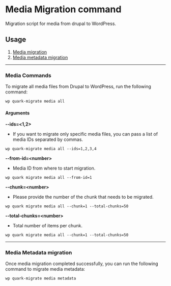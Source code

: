 # Media Migration command

Migration script for media from drupal to WordPress.


## Usage

1. [Media migration](#media-commands)
2. [Media metadata migration](#media-metadata-migration)

---

### Media Commands
To migrate all media files from Drupal to WordPress, run the following command:

```bash
wp quark-migrate media all
```

#### Arguments

**--ids=<1,2>**
- If you want to migrate only specific media files, you can pass a list of media IDs separated by commas.

```
wp quark-migrate media all --ids=1,2,3,4
```

**--from-id=\<number>**
- Media ID from where to start migration.

```
wp quark migrate media all --from-id=1
```

**--chunk=\<number>**
- Please provide the number of the chunk that needs to be migrated.

```
wp quark migrate media all --chunk=1 --total-chunks=50
```

**--total-chunks=\<number>**
- Total number of items per chunk.

```
wp quark migrate media all --chunk=1 --total-chunks=50
```
---

### Media Metadata migration

Once media migration completed successfully, you can run the following command to migrate media metadata:

```bash
wp quark-migrate media metadata
```
